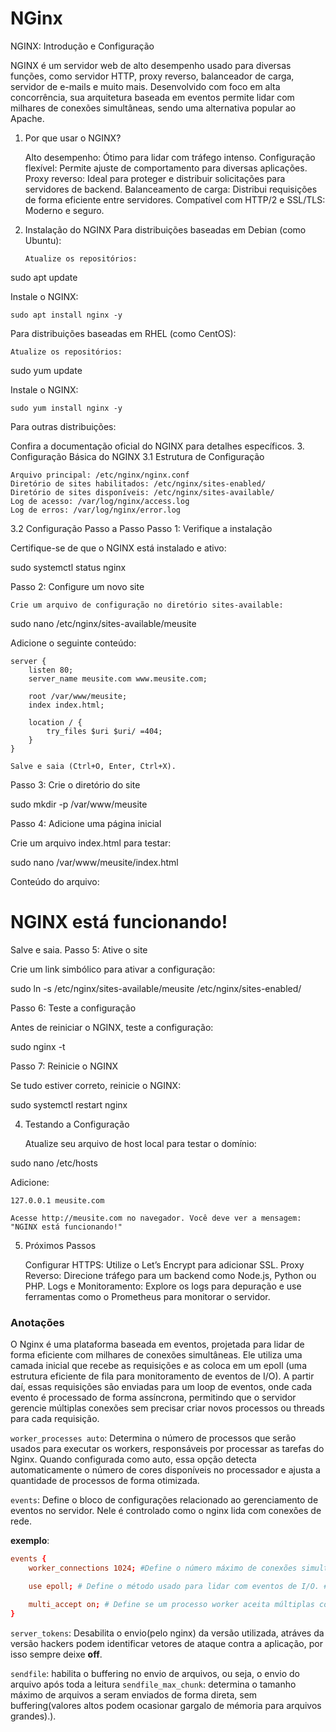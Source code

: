 # NGinx

NGINX: Introdução e Configuração

NGINX é um servidor web de alto desempenho usado para diversas funções, como servidor HTTP, proxy reverso, balanceador de carga, servidor de e-mails e muito mais. Desenvolvido com foco em alta concorrência, sua arquitetura baseada em eventos permite lidar com milhares de conexões simultâneas, sendo uma alternativa popular ao Apache.

1.  Por que usar o NGINX?

    Alto desempenho: Ótimo para lidar com tráfego intenso.
    Configuração flexível: Permite ajuste de comportamento para diversas aplicações.
    Proxy reverso: Ideal para proteger e distribuir solicitações para servidores de backend.
    Balanceamento de carga: Distribui requisições de forma eficiente entre servidores.
    Compatível com HTTP/2 e SSL/TLS: Moderno e seguro.

2.  Instalação do NGINX
    Para distribuições baseadas em Debian (como Ubuntu):

        Atualize os repositórios:

sudo apt update

Instale o NGINX:

    sudo apt install nginx -y

Para distribuições baseadas em RHEL (como CentOS):

    Atualize os repositórios:

sudo yum update

Instale o NGINX:

    sudo yum install nginx -y

Para outras distribuições:

Confira a documentação oficial do NGINX para detalhes específicos. 3. Configuração Básica do NGINX
3.1 Estrutura de Configuração

    Arquivo principal: /etc/nginx/nginx.conf
    Diretório de sites habilitados: /etc/nginx/sites-enabled/
    Diretório de sites disponíveis: /etc/nginx/sites-available/
    Log de acesso: /var/log/nginx/access.log
    Log de erros: /var/log/nginx/error.log

3.2 Configuração Passo a Passo
Passo 1: Verifique a instalação

Certifique-se de que o NGINX está instalado e ativo:

sudo systemctl status nginx

Passo 2: Configure um novo site

    Crie um arquivo de configuração no diretório sites-available:

sudo nano /etc/nginx/sites-available/meusite

Adicione o seguinte conteúdo:

    server {
        listen 80;
        server_name meusite.com www.meusite.com;

        root /var/www/meusite;
        index index.html;

        location / {
            try_files $uri $uri/ =404;
        }
    }

    Salve e saia (Ctrl+O, Enter, Ctrl+X).

Passo 3: Crie o diretório do site

sudo mkdir -p /var/www/meusite

Passo 4: Adicione uma página inicial

Crie um arquivo index.html para testar:

sudo nano /var/www/meusite/index.html

Conteúdo do arquivo:

<!DOCTYPE html>
<html lang="en">
<head>
    <meta charset="UTF-8">
    <meta name="viewport" content="width=device-width, initial-scale=1.0">
    <title>Bem-vindo ao Meu Site</title>
</head>
<body>
    <h1>NGINX está funcionando!</h1>
</body>
</html>

Salve e saia.
Passo 5: Ative o site

Crie um link simbólico para ativar a configuração:

sudo ln -s /etc/nginx/sites-available/meusite /etc/nginx/sites-enabled/

Passo 6: Teste a configuração

Antes de reiniciar o NGINX, teste a configuração:

sudo nginx -t

Passo 7: Reinicie o NGINX

Se tudo estiver correto, reinicie o NGINX:

sudo systemctl restart nginx

4. Testando a Configuração

    Atualize seu arquivo de host local para testar o domínio:

sudo nano /etc/hosts

Adicione:

    127.0.0.1 meusite.com

    Acesse http://meusite.com no navegador. Você deve ver a mensagem: "NGINX está funcionando!"

5. Próximos Passos

    Configurar HTTPS: Utilize o Let’s Encrypt para adicionar SSL.
    Proxy Reverso: Direcione tráfego para um backend como Node.js, Python ou PHP.
    Logs e Monitoramento: Explore os logs para depuração e use ferramentas como o Prometheus para monitorar o servidor.

### Anotações

O Nginx é uma plataforma baseada em eventos, projetada para lidar de forma eficiente com milhares de conexões simultâneas. Ele utiliza uma camada inicial que recebe as requisições e as coloca em um epoll (uma estrutura eficiente de fila para monitoramento de eventos de I/O). A partir daí, essas requisições são enviadas para um loop de eventos, onde cada evento é processado de forma assíncrona, permitindo que o servidor gerencie múltiplas conexões sem precisar criar novos processos ou threads para cada requisição.

`worker_processes auto`: Determina o número de processos que serão usados para executar os workers, responsáveis por processar as tarefas do Nginx. Quando configurada como auto, essa opção detecta automaticamente o número de cores disponíveis no processador e ajusta a quantidade de processos de forma otimizada.

`events`: Define o bloco de configurações relacionado ao gerenciamento de eventos no servidor. Nele é controlado como o nginx lida com conexões de rede.

**exemplo**:

```conf
events {
    worker_connections 1024; #Define o número máximo de conexões simultâneas que cada processo worker pode lidar.

    use epoll; # Define o método usado para lidar com eventos de I/O. #epoll -> (Linux modernos) é altamente eficiente para grandes volumes de conexões. | kqueue -> sistemas BSD | select ou poll -> sistemas antigos

    multi_accept on; # Define se um processo worker aceita múltiplas conexões ao mesmo tempo.
}

```

`server_tokens`: Desabilita o envio(pelo nginx) da versão utilizada, atráves da versão hackers podem identificar vetores de ataque contra a aplicação, por isso sempre deixe **off**.

`sendfile`: habilita o buffering no envio de arquivos, ou seja, o envio do arquivo após toda a leitura
`sendfile_max_chunk`: determina o tamanho máximo de arquivos a seram enviados de forma direta, sem buffering(valores altos podem ocasionar gargalo de mémoria para arquivos grandes).).

